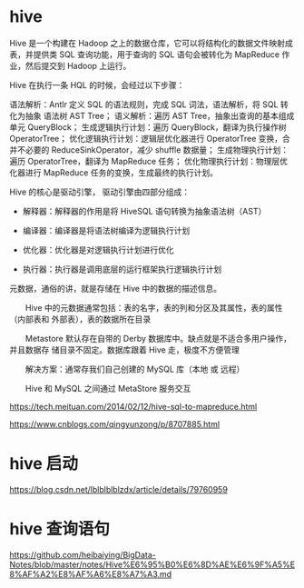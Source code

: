 # hive

Hive 是一个构建在 Hadoop 之上的数据仓库，它可以将结构化的数据文件映射成表，并提供类 SQL 查询功能，用于查询的 SQL 语句会被转化为 MapReduce 作业，然后提交到 Hadoop 上运行。

Hive 在执行一条 HQL 的时候，会经过以下步骤：

语法解析：Antlr 定义 SQL 的语法规则，完成 SQL 词法，语法解析，将 SQL 转化为抽象 语法树 AST Tree；
语义解析：遍历 AST Tree，抽象出查询的基本组成单元 QueryBlock；
生成逻辑执行计划：遍历 QueryBlock，翻译为执行操作树 OperatorTree；
优化逻辑执行计划：逻辑层优化器进行 OperatorTree 变换，合并不必要的 ReduceSinkOperator，减少 shuffle 数据量；
生成物理执行计划：遍历 OperatorTree，翻译为 MapReduce 任务；
优化物理执行计划：物理层优化器进行 MapReduce 任务的变换，生成最终的执行计划。

Hive 的核心是驱动引擎， 驱动引擎由四部分组成：

- 解释器：解释器的作用是将 HiveSQL 语句转换为抽象语法树（AST）

- 编译器：编译器是将语法树编译为逻辑执行计划

- 优化器：优化器是对逻辑执行计划进行优化

- 执行器：执行器是调用底层的运行框架执行逻辑执行计划


元数据，通俗的讲，就是存储在 Hive 中的数据的描述信息。

　　Hive 中的元数据通常包括：表的名字，表的列和分区及其属性，表的属性（内部表和 外部表），表的数据所在目录

　　Metastore 默认存在自带的 Derby 数据库中。缺点就是不适合多用户操作，并且数据存 储目录不固定。数据库跟着 Hive 走，极度不方便管理

　　解决方案：通常存我们自己创建的 MySQL 库（本地 或 远程）

　　Hive 和 MySQL 之间通过 MetaStore 服务交互


https://tech.meituan.com/2014/02/12/hive-sql-to-mapreduce.html

https://www.cnblogs.com/qingyunzong/p/8707885.html

# hive 启动

https://blog.csdn.net/lblblblblzdx/article/details/79760959

# hive 查询语句


https://github.com/heibaiying/BigData-Notes/blob/master/notes/Hive%E6%95%B0%E6%8D%AE%E6%9F%A5%E8%AF%A2%E8%AF%A6%E8%A7%A3.md